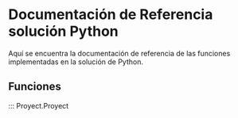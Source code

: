 # Documentación de Referencia solución Python

Aquí se encuentra la documentación de referencia de las funciones implementadas en la solución de Python.

## Funciones

::: Proyect.Proyect
